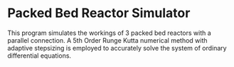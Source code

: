 # Packed Bed Reactor Simulator
This program simulates the workings of 3 packed bed reactors with a parallel connection. A 5th Order Runge Kutta numerical method with adaptive stepsizing is employed to accurately solve the system of ordinary differential equations.
